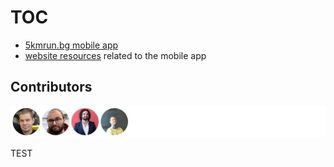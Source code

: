 # TOC

- [5kmrun.bg mobile app](https://github.com/etabakov/fivekmrun-app/tree/master/fivekmrun_app_flutter)
- [website resources](https://github.com/etabakov/fivekmrun-app/tree/master/website-resources) related to the mobile app

## Contributors

![Contributors](./CONTRIBUTORS.svg)

TEST
